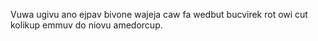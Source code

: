 Vuwa ugivu ano ejpav bivone wajeja caw fa wedbut bucvirek rot owi cut kolikup emmuv do niovu amedorcup.